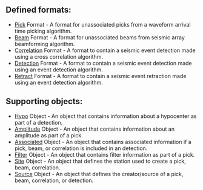 ## Defined formats:
* [Pick](Pick.md) Format - A format for unassociated picks from a
waveform arrival time picking algorithm.
* [Beam](Beam.md) Format  - A format for unassociated beams from seismic
array beamforming algorithm.
* [Correlation](Correlation.md) Format - A format to contain a seismic
event detection made using a cross correlation algorithm.
* [Detection](Detection.md) Format - A format to contain a seismic event detection
made using an event detection algorithm.
* [Retract](Retract.md) Format - A format to contain a seismic event
retraction made using an event detection algorithm.

## Supporting objects:
* [Hypo](Hypo.md) Object - An object that contains information about a
hypocenter as part of a detection.
* [Amplitude](Amplitude.md) Object - An object that contains information about
an amplitude as part of a pick.
* [Associated](Associated.md) Object - An object that contains associated
information if a pick, beam, or correlation is included in an detection.
* [Filter](Filter.md) Object - An object that contains filter information as
part of a pick.
* [Site](Site.md) Object - An object that defines the station used to create a
pick, beam, correlation.
* [Source](Source.md) Object - An object that defines the creator/source of a
pick, beam, correlation, or detection.
